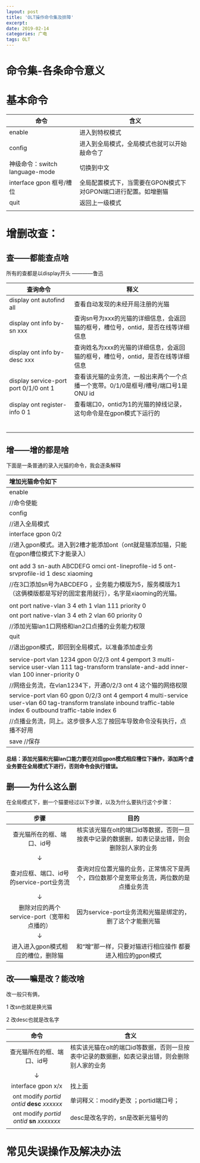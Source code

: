 ```yaml
---
layout: post
title: 'OLT操作命令集及排障'
excerpt: 
date: 2019-02-14
categories: 广电
tags: OLT
---
```




#  命令集-各条命令意义

# 基本命令



| 命令                           | 含义                                                         |
| ------------------------------ | ------------------------------------------------------------ |
| enable                         | 进入到特权模式                                               |
| config                         | 进入到全局模式，全局模式也就可以开始敲命令了                 |
| 神级命令：switch language-mode | 切换到中文                                                   |
| interface gpon 框号/槽位       | 全局配置模式下，当需要在GPON模式下对GPON端口进行配置。如增删猫 |
| quit                           | 返回上一级模式                                               |
|                                |                                                              |



# 增删改查：

## 查——都能查点啥

所有的查都是以display开头    ————鲁迅

| 查询命令                                    | 释义                                                         |
| ------------------------------------------- | ------------------------------------------------------------ |
| display  ont autofind   all                 | 查看自动发现的未经开局注册的光猫                             |
| display ont info by-sn xxx                  | 查询sn号为xxx的光猫的详细信息，会返回猫的框号，槽位号，ontid，是否在线等详细信息 |
| display ont info by-desc xxx                | 查询姓名为xxx的光猫的详细信息，会返回猫的框号，槽位号，ontid，是否在线等详细信息 |
| display service-port  port    0/1/0 ont   1 | 查看该光猫的业务流，一般出来两个一个点播一个宽带。0/1/0是框号/槽号/端口号1是ONU id |
| display  ont   register-info 0  1           | 查看端口0，ontid为1的光猫的掉线记录，这句命令是在gpon模式下运行的 |
|                                             |                                                              |
|                                             |                                                              |
|                                             |                                                              |
|                                             |                                                              |
|                                             |                                                              |
|                                             |                                                              |



## 增——增的都是啥

下面是一条普通的录入光猫的命令，我会逐条解释

| 增加光猫命令如下                                             |
| :----------------------------------------------------------- |
| enable                                                       |
| //命令使能                                                   |
| config                                                       |
| //进入全局模式                                               |
| interface gpon 0/2                                           |
| //进入gpon模式。进入到2槽才能添加ont（ont就是猫添加猫，只能在gpon槽位模式下才能录入） |
|                                                              |
| ont add 3 sn-auth ABCDEFG omci ont-lineprofile-id 5 ont-srvprofile-id 1 desc xiaoming |
| //在3口添加sn号为ABCDEFG ，业务能力模版为5，服务模版为1（这俩模版都是写好的固定套用就行），名字是xiaoming的光猫。 |
|                                                              |
| ont port native-vlan 3 4 eth 1 vlan 111 priority 0           |
| ont port native-vlan 3 4 eth 2 vlan 60 priority 0            |
| //添加光猫lan1口网络和lan2口点播的业务能力权限               |
| quit                                                         |
| //退出gpon模式，即回到全局模式，以准备添加虚业务             |
|                                                              |
| service-port vlan 1234 gpon 0/2/3 ont 4 gemport 3 multi-service user-vlan 111 tag-transform translate-and-add inner-vlan 100 inner-priority 0 |
| //网络业务流，在vlan1234下，开通0/2/3 ont 4 这个猫的网络权限 |
| service-port vlan 60 gpon 0/2/3 ont 4 gemport 4 multi-service user-vlan 60 tag-transform translate inbound traffic-table index 6 outbound traffic-table index 6 |
| //点播业务流，同上。这步很多人忘了按回车导致命令没有执行，点播不好用 |
| save //保存                                                  |



#### 总结：添加光猫和光猫lan口能力要在对应gpon模式相应槽位下操作，添加两个虚业务要在全局模式下进行，否则命令会执行错误。



## 删——为什么这么删

在全局模式下，删一个猫要经过以下步骤，以及为什么要执行这个步骤：

 

 

|                    步骤                    |                             目的                             |
| :----------------------------------------: | :----------------------------------------------------------: |
|         查光猫所在的框、端口、id号         | 核实该光猫在olt的端口id等数据，否则一旦按表中记录的数据删，如表记录出错，则会删除别人家的业务 |
|                     ↓                      |                                                              |
| 查对应框、端口、id号 的service-port业务流  | 查询对应位置光猫的业务，正常情况下是两个，四位数那个是宽带业务流，两位数的是点播业务流 |
|                     ↓                      |                                                              |
| 删除对应的两个service-port（宽带和点播的） |   因为service-port业务流和光猫是绑定的，删了这个才能删光猫   |
|                     ↓                      |                                                              |
|     进入进入gpon模式相应的槽位，删除猫     |  和“增”那一样，只要对猫进行相应操作 都要进入相应的gpon模式   |







## 改——嘛是改？能改啥

改一般只有俩，

1 改sn也就是换光猫

2 改desc也就是改名字

|                      命令                      | 含义                                                         |
| :--------------------------------------------: | ------------------------------------------------------------ |
|           查光猫所在的框、端口、id号           | 核实该光猫在olt的端口id等数据，否则一旦按表中记录的数据删，如表记录出错，则会删除别人家的业务 |
|                       ↓                        |                                                              |
|               interface gpon x/x               | 找上面                                                       |
| ont modify  *portid* *ontid* **desc** *xxxxxx* | 单词释义：modify更改 ；portid端口号；                        |
|  ont modify  *portid ontid*  **sn** *xxxxxxx*  | desc是改名字的，sn是改新光猫号的                             |
|                                                |                                                              |





# 常见失误操作及解决办法